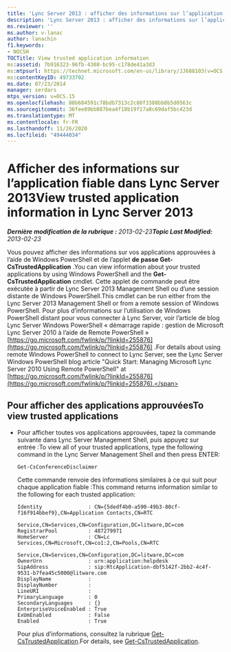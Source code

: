 ```yaml
---
title: 'Lync Server 2013 : afficher des informations sur l’application fiable'
description: 'Lync Server 2013 : afficher des informations sur l’application approuvée.'
ms.reviewer: ''
ms.author: v-lanac
author: lanachin
f1.keywords:
- NOCSH
TOCTitle: View trusted application information
ms:assetid: 7b916323-96fb-4308-bc95-c178de41a3d3
ms:mtpsurl: https://technet.microsoft.com/en-us/library/JJ688103(v=OCS.15)
ms:contentKeyID: 49733702
ms.date: 07/23/2014
manager: serdars
mtps_version: v=OCS.15
ms.openlocfilehash: 88b684591c78bdb7313c2c88f3388bb8b5d0563c
ms.sourcegitcommit: 36fee89bb887bea4f18b19f17a8c69daf5bc423d
ms.translationtype: MT
ms.contentlocale: fr-FR
ms.lasthandoff: 11/26/2020
ms.locfileid: "49444034"
---
```

# <a name="view-trusted-application-information-in-lync-server-2013"></a><span data-ttu-id="fdc99-103">Afficher des informations sur l’application fiable dans Lync Server 2013</span><span class="sxs-lookup"><span data-stu-id="fdc99-103">View trusted application information in Lync Server 2013</span></span>

<div data-xmlns="http://www.w3.org/1999/xhtml">

<div class="topic" data-xmlns="http://www.w3.org/1999/xhtml" data-msxsl="urn:schemas-microsoft-com:xslt" data-cs="https://msdn.microsoft.com/">

<div data-asp="https://msdn2.microsoft.com/asp">



</div>

<div id="mainSection">

<div id="mainBody"><span data-ttu-id="fdc99-104">

<span> </span></span><span class="sxs-lookup"><span data-stu-id="fdc99-104">

<span> </span></span></span>

<span data-ttu-id="fdc99-105">_**Dernière modification de la rubrique :** 2013-02-23_</span><span class="sxs-lookup"><span data-stu-id="fdc99-105">_**Topic Last Modified:** 2013-02-23_</span></span>

<span data-ttu-id="fdc99-106">Vous pouvez afficher des informations sur vos applications approuvées à l’aide de Windows PowerShell et de l’applet **de passe Get-CsTrustedApplication** .</span><span class="sxs-lookup"><span data-stu-id="fdc99-106">You can view information about your trusted applications by using Windows PowerShell and the **Get-CsTrustedApplication** cmdlet.</span></span> <span data-ttu-id="fdc99-107">Cette applet de commande peut être exécutée à partir de Lync Server 2013 Management Shell ou d’une session distante de Windows PowerShell.</span><span class="sxs-lookup"><span data-stu-id="fdc99-107">This cmdlet can be run either from the Lync Server 2013 Management Shell or from a remote session of Windows PowerShell.</span></span> <span data-ttu-id="fdc99-108">Pour plus d’informations sur l’utilisation de Windows PowerShell distant pour vous connecter à Lync Server, voir l’article de blog Lync Server Windows PowerShell « démarrage rapide : gestion de Microsoft Lync Server 2010 à l’aide de Remote PowerShell » [https://go.microsoft.com/fwlink/p/?linkId=255876](https://go.microsoft.com/fwlink/p/?linkid=255876) .</span><span class="sxs-lookup"><span data-stu-id="fdc99-108">For details about using remote Windows PowerShell to connect to Lync Server, see the Lync Server Windows PowerShell blog article "Quick Start: Managing Microsoft Lync Server 2010 Using Remote PowerShell" at [https://go.microsoft.com/fwlink/p/?linkId=255876](https://go.microsoft.com/fwlink/p/?linkid=255876).</span></span>

<div>

## <a name="to-view-trusted-applications"></a><span data-ttu-id="fdc99-109">Pour afficher des applications approuvées</span><span class="sxs-lookup"><span data-stu-id="fdc99-109">To view trusted applications</span></span>

  - <span data-ttu-id="fdc99-110">Pour afficher toutes vos applications approuvées, tapez la commande suivante dans Lync Server Management Shell, puis appuyez sur entrée :</span><span class="sxs-lookup"><span data-stu-id="fdc99-110">To view all of your trusted applications, type the following command in the Lync Server Management Shell and then press ENTER:</span></span>
    
        Get-CsConferenceDisclaimer
    
    <span data-ttu-id="fdc99-111">Cette commande renvoie des informations similaires à ce qui suit pour chaque application fiable :</span><span class="sxs-lookup"><span data-stu-id="fdc99-111">This command returns information similar to the following for each trusted application:</span></span>
    
        Identity               : CN={5dedf4b0-a590-49b3-80cf-f16f914bbef9},CN=Application Contacts,CN=RTC
                                 Service,CN=Services,CN=Configuration,DC=litware,DC=com
        RegistrarPool          : 487279971
        HomeServer             : CN=Lc Services,CN=Microsoft,CN=co1:2,CN=Pools,CN=RTC
                                 Service,CN=Services,CN=Configuration,DC=litware,DC=com
        OwnerUrn               : urn:application:helpdesk
        SipAddress             : sip:RtcApplication-dbf5142f-2bb2-4c4f-9531-b7fea45c5000@litware.com
        DisplayName            :
        DisplayNumber          :
        LineURI                :
        PrimaryLanguage        : 0
        SecondaryLanguages     : {}
        EnterpriseVoiceEnabled : True
        ExUmEnabled            : False
        Enabled                : True
    
    <span data-ttu-id="fdc99-112">Pour plus d’informations, consultez la rubrique [Get-CsTrustedApplication](https://docs.microsoft.com/powershell/module/skype/Get-CsTrustedApplication).</span><span class="sxs-lookup"><span data-stu-id="fdc99-112">For details, see [Get-CsTrustedApplication](https://docs.microsoft.com/powershell/module/skype/Get-CsTrustedApplication).</span></span>

<span data-ttu-id="fdc99-113"></div>

</div>

<span> </span>

</div>

</div>

</span><span class="sxs-lookup"><span data-stu-id="fdc99-113"></div>

</div>

<span> </span>

</div>

</div>

</span></span></div>

